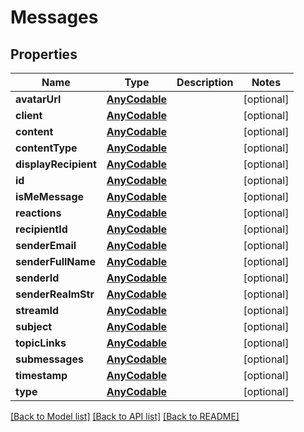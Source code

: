 # Messages

## Properties
Name | Type | Description | Notes
------------ | ------------- | ------------- | -------------
**avatarUrl** | [**AnyCodable**](.md) |  | [optional] 
**client** | [**AnyCodable**](.md) |  | [optional] 
**content** | [**AnyCodable**](.md) |  | [optional] 
**contentType** | [**AnyCodable**](.md) |  | [optional] 
**displayRecipient** | [**AnyCodable**](.md) |  | [optional] 
**id** | [**AnyCodable**](.md) |  | [optional] 
**isMeMessage** | [**AnyCodable**](.md) |  | [optional] 
**reactions** | [**AnyCodable**](.md) |  | [optional] 
**recipientId** | [**AnyCodable**](.md) |  | [optional] 
**senderEmail** | [**AnyCodable**](.md) |  | [optional] 
**senderFullName** | [**AnyCodable**](.md) |  | [optional] 
**senderId** | [**AnyCodable**](.md) |  | [optional] 
**senderRealmStr** | [**AnyCodable**](.md) |  | [optional] 
**streamId** | [**AnyCodable**](.md) |  | [optional] 
**subject** | [**AnyCodable**](.md) |  | [optional] 
**topicLinks** | [**AnyCodable**](.md) |  | [optional] 
**submessages** | [**AnyCodable**](.md) |  | [optional] 
**timestamp** | [**AnyCodable**](.md) |  | [optional] 
**type** | [**AnyCodable**](.md) |  | [optional] 

[[Back to Model list]](../README.md#documentation-for-models) [[Back to API list]](../README.md#documentation-for-api-endpoints) [[Back to README]](../README.md)


